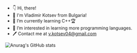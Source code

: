 
- 👇 Hi, there!
- 👋 I'm Vladimir Kotsev from Bulgaria!
- 🌱 I’m currently learning C++🏆
- 👀 I’m interested in learning more programming languages.
- 🖊 Contact me at v.kotsev04@gmail.com


![Anurag's GitHub stats](https://github-readme-stats.vercel.app/api?username=VladimirKotsev&theme=codeSTACKr&show_icons=true)


<!---
VladimirKotsev/VladimirKotsev is a ✨ special ✨ repository because its `README.md` (this file) appears on your GitHub profile.
You can click the Preview link to take a look at your changes.
--->
